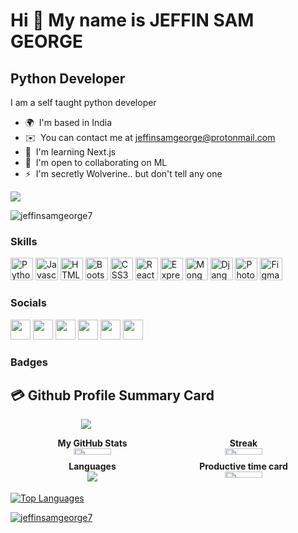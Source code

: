 Hi 👋 My name is JEFFIN SAM GEORGE
==================================

Python Developer
----------------

I am a self taught python developer

* 🌍  I'm based in India
* ✉️  You can contact me at [jeffinsamgeorge@protonmail.com](mailto:jeffinsamgeorge@protonmail.com)
* 🧠  I'm learning Next.js
* 🤝  I'm open to collaborating on ML
* ⚡  I'm secretly Wolverine.. but don't tell any one

<a href="https://www.github.com/jeffinsamgeorge7" target="_blank" rel="noreferrer"><img
src="https://img.shields.io/github/followers/jeffinsamgeorge7?logo=github&style=for-the-badge&color=0891b2&labelColor=000000" /></a>



<p align="left"> <img src="https://komarev.com/ghpvc/?username=jeffinsamgeorge7&style=for-the-badge&color=0891b2&labelColor=000000"" alt="jeffinsamgeorge7" /> </p>


### Skills

<p align="left">
<a href="https://www.python.org/" target="_blank" rel="noreferrer"><img src="https://raw.githubusercontent.com/danielcranney/readme-generator/main/public/icons/skills/python-colored.svg" width="36" height="36" alt="Python" /></a>
<a href="https://developer.mozilla.org/en-US/docs/Web/JavaScript" target="_blank" rel="noreferrer"><img src="https://raw.githubusercontent.com/danielcranney/readme-generator/main/public/icons/skills/javascript-colored.svg" width="36" height="36" alt="Javascript" /></a>
<a href="https://developer.mozilla.org/en-US/docs/Glossary/HTML5" target="_blank" rel="noreferrer"><img src="https://raw.githubusercontent.com/danielcranney/readme-generator/main/public/icons/skills/html5-colored.svg" width="36" height="36" alt="HTML5" /></a>
<a href="https://getbootstrap.com/" target="_blank" rel="noreferrer"><img src="https://raw.githubusercontent.com/danielcranney/readme-generator/main/public/icons/skills/bootstrap-colored.svg" width="36" height="36" alt="Bootstrap" /></a>
<a href="https://www.w3.org/TR/CSS/#css" target="_blank" rel="noreferrer"><img src="https://raw.githubusercontent.com/danielcranney/readme-generator/main/public/icons/skills/css3-colored.svg" width="36" height="36" alt="CSS3" /></a>
<a href="https://react.dev/" target="_blank" rel="noreferrer"><img src="https://raw.githubusercontent.com/danielcranney/readme-generator/main/public/icons/skills/react-colored.svg" width="36" height="36" alt="React" /></a>
 <a href="https://expressjs.com/" target="_blank" rel="noreferrer"><img src="https://raw.githubusercontent.com/danielcranney/readme-generator/main/public/icons/skills/express-colored.svg" width="36" height="36" alt="Express" /></a>
<a href="https://www.mongodb.com/" target="_blank" rel="noreferrer"><img src="https://raw.githubusercontent.com/danielcranney/readme-generator/main/public/icons/skills/mongodb-colored.svg" width="36" height="36" alt="MongoDB" /></a>
<a href="https://www.djangoproject.com/" target="_blank" rel="noreferrer"><img src="https://raw.githubusercontent.com/danielcranney/readme-generator/main/public/icons/skills/django-colored.svg" width="36" height="36" alt="Django" /></a>
<a href="https://www.adobe.com/uk/products/photoshop.html" target="_blank" rel="noreferrer"><img src="https://raw.githubusercontent.com/danielcranney/readme-generator/main/public/icons/skills/photoshop-colored.svg" width="36" height="36" alt="Photoshop" /></a>
<a href="https://www.figma.com/" target="_blank" rel="noreferrer"><img src="https://raw.githubusercontent.com/danielcranney/readme-generator/main/public/icons/skills/figma-colored.svg" width="36" height="36" alt="Figma" /></a>
</p>


### Socials

<p > <a href="https://www.facebook.com/jeffinsam.george" target="_blank" rel="noreferrer"><img src="https://raw.githubusercontent.com/danielcranney/readme-generator/main/public/icons/socials/facebook.svg" width="32" height="32" /></a> <a href="https://www.github.com/jeffinsamgeorge7" target="_blank" rel="noreferrer"><img src="https://raw.githubusercontent.com/danielcranney/readme-generator/main/public/icons/socials/github.svg" width="32" height="32" /></a> <a href="http://www.instagram.com/pega_zuze" target="_blank" rel="noreferrer"><img src="https://raw.githubusercontent.com/danielcranney/readme-generator/main/public/icons/socials/instagram.svg" width="32" height="32" /></a> <a href="https://www.linkedin.com/in/jeffin-sam-george" target="_blank" rel="noreferrer"><img src="https://raw.githubusercontent.com/danielcranney/readme-generator/main/public/icons/socials/linkedin.svg" width="32" height="32" /></a> <a href="https://www.stackoverflow.com/users/jeffin-sam-george" target="_blank" rel="noreferrer"><img src="https://raw.githubusercontent.com/danielcranney/readme-generator/main/public/icons/socials/stackoverflow.svg" width="32" height="32" /></a> <a href="https://www.twitter.com/JeffinSamGeorg1" target="_blank" rel="noreferrer"><img src="https://raw.githubusercontent.com/danielcranney/readme-generator/main/public/icons/socials/twitter.svg" width="32" height="32" /></a></p>

### Badges

## 💳 Github Profile Summary Card
<p style="width: 48%; text-align: center;">
  <img src="https://github-profile-summary-cards.vercel.app/api/cards/profile-details?username=jeffinsamgeorge7&theme=github_dark"/>
</p>
  
 
<div style="display: flex; flex-wrap: wrap; justify-content: center;">
  <div style="width: 48%; text-align: center;">
    <b>My GitHub Stats</b>
    <br>
    <img src="http://github-profile-summary-cards.vercel.app/api/cards/stats?username=jeffinsamgeorge7&theme=github_dark" width="50%" />
  </div>

  <div style="width: 48%; text-align: center;">
    <b>Streak</b>
    <br>
    <img src="https://github-readme-streak-stats.herokuapp.com/?user=jeffinsamgeorge7&theme=github_dark" width="50%" />
  </div>

  <div style="width: 48%; text-align: center;">
    <b>Languages</b>
    <br>
    <img src=http://github-profile-summary-cards.vercel.app/api/cards/most-commit-language?username=jeffinsamgeorge7&theme=github_dark&exclude=/>
  </div>

  <div style="width: 48%; text-align: center;">
    <b>Productive time card</b>
    <br>
    <img src="http://github-profile-summary-cards.vercel.app/api/cards/productive-time?username=jeffinsamgeorge7&theme=github_dark" width="50%" />
  </div>
</div>

  <!--
<a href="http://www.github.com/jeffinsamgeorge7"><img src="https://github-readme-stats.vercel.app/api?                username=jeffinsamgeorge7&show_icons=true&hide=&count_private=true&title_color=0891b2&text_color=ffffff&icon_color=0891b2&bg_color=000000&hide_border=true&show_icons=true" alt="jeffinsamgeorge7's GitHub stats" /></a>
	
	
	[![GitHub Streak](https://streak-stats.demolab.com?user=jeffinsamgeorge7&theme=dark&border_radius=4.2&mode=weekly)](https://git.io/streak-stats)
	
	<a href="https://github.com/jeffinsamgeorge7" align="left"><img src="https://github-readme-stats.vercel.app/api/top-langs/?username=jeffinsamgeorge7&langs_count=10&title_color=0891b2&text_color=ffffff&icon_color=0891b2&bg_color=000000&hide_border=true&locale=en&custom_title=Top%20%Languages" alt="Top Languages" /></a>
 -->
 


<!--<a href="http://www.github.com/jeffinsamgeorge7"><img src="https://activity-graph.herokuapp.com/graph?username=jeffinsamgeorge7&bg_color=000000&color=ffffff&line=0891b2&point=ffffff&area_color=000000&area=true&hide_border=true&custom_title=GitHub%20Commits%20Graph" alt="GitHub Commits Graph" /></a> -->
  
 <a href="https://github.com/jeffinsamgeorge7" align="left"><img src="https://github-readme-stats.vercel.app/api/top-langs/?username=jeffinsamgeorge7&langs_count=10&title_color=0891b2&text_color=ffffff&icon_color=0891b2&bg_color=000000&hide_border=true&locale=en&custom_title=Top%20%Languages" alt="Top Languages" /></a>




<p align="left"> <a href="https://github.com/ryo-ma/github-profile-trophy"><img src="https://github-profile-trophy.vercel.app/?username=jeffinsamgeorge7&theme=algolia" alt="jeffinsamgeorge7" /></a> </p>

